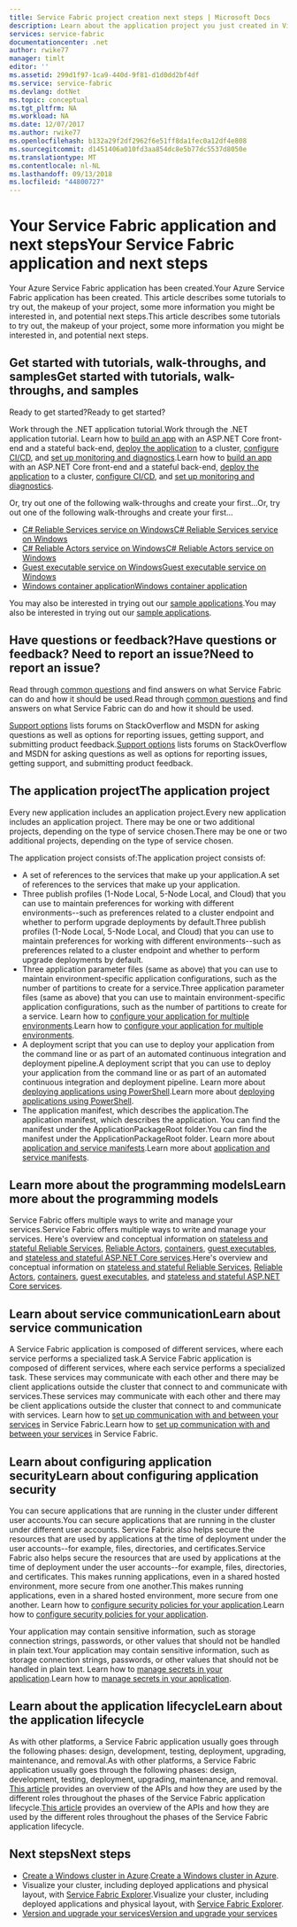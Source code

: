 ```yaml
---
title: Service Fabric project creation next steps | Microsoft Docs
description: Learn about the application project you just created in Visual Studio.  Learn how to build services using tutorials and learn more about developing services for Service Fabric.
services: service-fabric
documentationcenter: .net
author: rwike77
manager: timlt
editor: ''
ms.assetid: 299d1f97-1ca9-440d-9f81-d1d0dd2bf4df
ms.service: service-fabric
ms.devlang: dotNet
ms.topic: conceptual
ms.tgt_pltfrm: NA
ms.workload: NA
ms.date: 12/07/2017
ms.author: rwike77
ms.openlocfilehash: b132a29f2df2962f6e51ff8da1fec0a12df4e808
ms.sourcegitcommit: d1451406a010fd3aa854dc8e5b77dc5537d8050e
ms.translationtype: MT
ms.contentlocale: nl-NL
ms.lasthandoff: 09/13/2018
ms.locfileid: "44800727"
---
```

# <a name="your-service-fabric-application-and-next-steps"></a><span data-ttu-id="75f2a-104">Your Service Fabric application and next steps</span><span class="sxs-lookup"><span data-stu-id="75f2a-104">Your Service Fabric application and next steps</span></span>
<span data-ttu-id="75f2a-105">Your Azure Service Fabric application has been created.</span><span class="sxs-lookup"><span data-stu-id="75f2a-105">Your Azure Service Fabric application has been created.</span></span> <span data-ttu-id="75f2a-106">This article describes some tutorials to try out, the makeup of your project, some more information you might be interested in, and potential next steps.</span><span class="sxs-lookup"><span data-stu-id="75f2a-106">This article describes some tutorials to try out, the makeup of your project, some more information you might be interested in, and potential next steps.</span></span>

## <a name="get-started-with-tutorials-walk-throughs-and-samples"></a><span data-ttu-id="75f2a-107">Get started with tutorials, walk-throughs, and samples</span><span class="sxs-lookup"><span data-stu-id="75f2a-107">Get started with tutorials, walk-throughs, and samples</span></span>
<span data-ttu-id="75f2a-108">Ready to get started?</span><span class="sxs-lookup"><span data-stu-id="75f2a-108">Ready to get started?</span></span>  

<span data-ttu-id="75f2a-109">Work through the .NET application tutorial.</span><span class="sxs-lookup"><span data-stu-id="75f2a-109">Work through the .NET application tutorial.</span></span> <span data-ttu-id="75f2a-110">Learn how to [build an app](service-fabric-tutorial-create-dotnet-app.md) with an ASP.NET Core front-end and a stateful back-end, [deploy the application](service-fabric-tutorial-deploy-app-to-party-cluster.md) to a cluster, [configure CI/CD](service-fabric-tutorial-deploy-app-with-cicd-vsts.md), and [set up monitoring and diagnostics](service-fabric-tutorial-monitoring-aspnet.md).</span><span class="sxs-lookup"><span data-stu-id="75f2a-110">Learn how to [build an app](service-fabric-tutorial-create-dotnet-app.md) with an ASP.NET Core front-end and a stateful back-end, [deploy the application](service-fabric-tutorial-deploy-app-to-party-cluster.md) to a cluster, [configure CI/CD](service-fabric-tutorial-deploy-app-with-cicd-vsts.md), and [set up monitoring and diagnostics](service-fabric-tutorial-monitoring-aspnet.md).</span></span>

<span data-ttu-id="75f2a-111">Or, try out one of the following walk-throughs and create your first...</span><span class="sxs-lookup"><span data-stu-id="75f2a-111">Or, try out one of the following walk-throughs and create your first...</span></span>
- [<span data-ttu-id="75f2a-112">C# Reliable Services service on Windows</span><span class="sxs-lookup"><span data-stu-id="75f2a-112">C# Reliable Services service on Windows</span></span>](service-fabric-reliable-services-quick-start.md) 
- [<span data-ttu-id="75f2a-113">C# Reliable Actors service on Windows</span><span class="sxs-lookup"><span data-stu-id="75f2a-113">C# Reliable Actors service on Windows</span></span>](service-fabric-reliable-actors-get-started.md) 
- [<span data-ttu-id="75f2a-114">Guest executable service on Windows</span><span class="sxs-lookup"><span data-stu-id="75f2a-114">Guest executable service on Windows</span></span>](quickstart-guest-app.md) 
- [<span data-ttu-id="75f2a-115">Windows container application</span><span class="sxs-lookup"><span data-stu-id="75f2a-115">Windows container application</span></span>](service-fabric-get-started-containers.md) 

<span data-ttu-id="75f2a-116">You may also be interested in trying out our [sample applications](http://aka.ms/servicefabricsamples).</span><span class="sxs-lookup"><span data-stu-id="75f2a-116">You may also be interested in trying out our [sample applications](http://aka.ms/servicefabricsamples).</span></span>

## <a name="have-questions-or-feedback--need-to-report-an-issue"></a><span data-ttu-id="75f2a-117">Have questions or feedback?</span><span class="sxs-lookup"><span data-stu-id="75f2a-117">Have questions or feedback?</span></span>  <span data-ttu-id="75f2a-118">Need to report an issue?</span><span class="sxs-lookup"><span data-stu-id="75f2a-118">Need to report an issue?</span></span>
<span data-ttu-id="75f2a-119">Read through [common questions](service-fabric-common-questions.md) and find answers on what Service Fabric can do and how it should be used.</span><span class="sxs-lookup"><span data-stu-id="75f2a-119">Read through [common questions](service-fabric-common-questions.md) and find answers on what Service Fabric can do and how it should be used.</span></span>

<span data-ttu-id="75f2a-120">[Support options](service-fabric-support.md) lists forums on StackOverflow and MSDN for asking questions as well as options for reporting issues, getting support, and submitting product feedback.</span><span class="sxs-lookup"><span data-stu-id="75f2a-120">[Support options](service-fabric-support.md) lists forums on StackOverflow and MSDN for asking questions as well as options for reporting issues, getting support, and submitting product feedback.</span></span>

## <a name="the-application-project"></a><span data-ttu-id="75f2a-121">The application project</span><span class="sxs-lookup"><span data-stu-id="75f2a-121">The application project</span></span>
<span data-ttu-id="75f2a-122">Every new application includes an application project.</span><span class="sxs-lookup"><span data-stu-id="75f2a-122">Every new application includes an application project.</span></span> <span data-ttu-id="75f2a-123">There may be one or two additional projects, depending on the type of service chosen.</span><span class="sxs-lookup"><span data-stu-id="75f2a-123">There may be one or two additional projects, depending on the type of service chosen.</span></span>

<span data-ttu-id="75f2a-124">The application project consists of:</span><span class="sxs-lookup"><span data-stu-id="75f2a-124">The application project consists of:</span></span>

* <span data-ttu-id="75f2a-125">A set of references to the services that make up your application.</span><span class="sxs-lookup"><span data-stu-id="75f2a-125">A set of references to the services that make up your application.</span></span>
* <span data-ttu-id="75f2a-126">Three publish profiles (1-Node Local, 5-Node Local, and Cloud) that you can use to maintain preferences for working with different environments--such as preferences related to a cluster endpoint and whether to perform upgrade deployments by default.</span><span class="sxs-lookup"><span data-stu-id="75f2a-126">Three publish profiles (1-Node Local, 5-Node Local, and Cloud) that you can use to maintain preferences for working with different environments--such as preferences related to a cluster endpoint and whether to perform upgrade deployments by default.</span></span>
* <span data-ttu-id="75f2a-127">Three application parameter files (same as above) that you can use to maintain environment-specific application configurations, such as the number of partitions to create for a service.</span><span class="sxs-lookup"><span data-stu-id="75f2a-127">Three application parameter files (same as above) that you can use to maintain environment-specific application configurations, such as the number of partitions to create for a service.</span></span> <span data-ttu-id="75f2a-128">Learn how to [configure your application for multiple environments](service-fabric-manage-multiple-environment-app-configuration.md).</span><span class="sxs-lookup"><span data-stu-id="75f2a-128">Learn how to [configure your application for multiple environments](service-fabric-manage-multiple-environment-app-configuration.md).</span></span>
* <span data-ttu-id="75f2a-129">A deployment script that you can use to deploy your application from the command line or as part of an automated continuous integration and deployment pipeline.</span><span class="sxs-lookup"><span data-stu-id="75f2a-129">A deployment script that you can use to deploy your application from the command line or as part of an automated continuous integration and deployment pipeline.</span></span> <span data-ttu-id="75f2a-130">Learn more about [deploying applications using PowerShell](service-fabric-deploy-remove-applications.md).</span><span class="sxs-lookup"><span data-stu-id="75f2a-130">Learn more about [deploying applications using PowerShell](service-fabric-deploy-remove-applications.md).</span></span>
* <span data-ttu-id="75f2a-131">The application manifest, which describes the application.</span><span class="sxs-lookup"><span data-stu-id="75f2a-131">The application manifest, which describes the application.</span></span> <span data-ttu-id="75f2a-132">You can find the manifest under the ApplicationPackageRoot folder.</span><span class="sxs-lookup"><span data-stu-id="75f2a-132">You can find the manifest under the ApplicationPackageRoot folder.</span></span> <span data-ttu-id="75f2a-133">Learn more about [application and service manifests](service-fabric-application-model.md).</span><span class="sxs-lookup"><span data-stu-id="75f2a-133">Learn more about [application and service manifests](service-fabric-application-model.md).</span></span>



## <a name="learn-more-about-the-programming-models"></a><span data-ttu-id="75f2a-134">Learn more about the programming models</span><span class="sxs-lookup"><span data-stu-id="75f2a-134">Learn more about the programming models</span></span>
<span data-ttu-id="75f2a-135">Service Fabric offers multiple ways to write and manage your services.</span><span class="sxs-lookup"><span data-stu-id="75f2a-135">Service Fabric offers multiple ways to write and manage your services.</span></span>  <span data-ttu-id="75f2a-136">Here's overview and conceptual information on [stateless and stateful Reliable Services](service-fabric-reliable-services-introduction.md), [Reliable Actors](service-fabric-reliable-actors-introduction.md), [containers](service-fabric-containers-overview.md), [guest executables](service-fabric-guest-executables-introduction.md), and [stateless and stateful ASP.NET Core services](service-fabric-reliable-services-communication-aspnetcore.md).</span><span class="sxs-lookup"><span data-stu-id="75f2a-136">Here's overview and conceptual information on [stateless and stateful Reliable Services](service-fabric-reliable-services-introduction.md), [Reliable Actors](service-fabric-reliable-actors-introduction.md), [containers](service-fabric-containers-overview.md), [guest executables](service-fabric-guest-executables-introduction.md), and [stateless and stateful ASP.NET Core services](service-fabric-reliable-services-communication-aspnetcore.md).</span></span>

## <a name="learn-about-service-communication"></a><span data-ttu-id="75f2a-137">Learn about service communication</span><span class="sxs-lookup"><span data-stu-id="75f2a-137">Learn about service communication</span></span>
<span data-ttu-id="75f2a-138">A Service Fabric application is composed of different services, where each service performs a specialized task.</span><span class="sxs-lookup"><span data-stu-id="75f2a-138">A Service Fabric application is composed of different services, where each service performs a specialized task.</span></span> <span data-ttu-id="75f2a-139">These services may communicate with each other and there may be client applications outside the cluster that connect to and communicate with services.</span><span class="sxs-lookup"><span data-stu-id="75f2a-139">These services may communicate with each other and there may be client applications outside the cluster that connect to and communicate with services.</span></span> <span data-ttu-id="75f2a-140">Learn how to [set up communication with and between your services](service-fabric-connect-and-communicate-with-services.md) in Service Fabric.</span><span class="sxs-lookup"><span data-stu-id="75f2a-140">Learn how to [set up communication with and between your services](service-fabric-connect-and-communicate-with-services.md) in Service Fabric.</span></span> 

## <a name="learn-about-configuring-application-security"></a><span data-ttu-id="75f2a-141">Learn about configuring application security</span><span class="sxs-lookup"><span data-stu-id="75f2a-141">Learn about configuring application security</span></span>
<span data-ttu-id="75f2a-142">You can secure applications that are running in the cluster under different user accounts.</span><span class="sxs-lookup"><span data-stu-id="75f2a-142">You can secure applications that are running in the cluster under different user accounts.</span></span> <span data-ttu-id="75f2a-143">Service Fabric also helps secure the resources that are used by applications at the time of deployment under the user accounts--for example, files, directories, and certificates.</span><span class="sxs-lookup"><span data-stu-id="75f2a-143">Service Fabric also helps secure the resources that are used by applications at the time of deployment under the user accounts--for example, files, directories, and certificates.</span></span> <span data-ttu-id="75f2a-144">This makes running applications, even in a shared hosted environment, more secure from one another.</span><span class="sxs-lookup"><span data-stu-id="75f2a-144">This makes running applications, even in a shared hosted environment, more secure from one another.</span></span>  <span data-ttu-id="75f2a-145">Learn how to [configure security policies for your application](service-fabric-application-runas-security.md).</span><span class="sxs-lookup"><span data-stu-id="75f2a-145">Learn how to [configure security policies for your application](service-fabric-application-runas-security.md).</span></span>

<span data-ttu-id="75f2a-146">Your application may contain sensitive information, such as storage connection strings, passwords, or other values that should not be handled in plain text.</span><span class="sxs-lookup"><span data-stu-id="75f2a-146">Your application may contain sensitive information, such as storage connection strings, passwords, or other values that should not be handled in plain text.</span></span> <span data-ttu-id="75f2a-147">Learn how to [manage secrets in your application](service-fabric-application-secret-management.md).</span><span class="sxs-lookup"><span data-stu-id="75f2a-147">Learn how to [manage secrets in your application](service-fabric-application-secret-management.md).</span></span>

## <a name="learn-about-the-application-lifecycle"></a><span data-ttu-id="75f2a-148">Learn about the application lifecycle</span><span class="sxs-lookup"><span data-stu-id="75f2a-148">Learn about the application lifecycle</span></span>
<span data-ttu-id="75f2a-149">As with other platforms, a Service Fabric application usually goes through the following phases: design, development, testing, deployment, upgrading, maintenance, and removal.</span><span class="sxs-lookup"><span data-stu-id="75f2a-149">As with other platforms, a Service Fabric application usually goes through the following phases: design, development, testing, deployment, upgrading, maintenance, and removal.</span></span> <span data-ttu-id="75f2a-150">[This article](service-fabric-application-lifecycle.md) provides an overview of the APIs and how they are used by the different roles throughout the phases of the Service Fabric application lifecycle.</span><span class="sxs-lookup"><span data-stu-id="75f2a-150">[This article](service-fabric-application-lifecycle.md) provides an overview of the APIs and how they are used by the different roles throughout the phases of the Service Fabric application lifecycle.</span></span>

## <a name="next-steps"></a><span data-ttu-id="75f2a-151">Next steps</span><span class="sxs-lookup"><span data-stu-id="75f2a-151">Next steps</span></span>
- <span data-ttu-id="75f2a-152">[Create a Windows cluster in Azure](service-fabric-tutorial-create-vnet-and-windows-cluster.md).</span><span class="sxs-lookup"><span data-stu-id="75f2a-152">[Create a Windows cluster in Azure](service-fabric-tutorial-create-vnet-and-windows-cluster.md).</span></span>
- <span data-ttu-id="75f2a-153">Visualize your cluster, including deployed applications and physical layout, with [Service Fabric Explorer](service-fabric-visualizing-your-cluster.md).</span><span class="sxs-lookup"><span data-stu-id="75f2a-153">Visualize your cluster, including deployed applications and physical layout, with [Service Fabric Explorer](service-fabric-visualizing-your-cluster.md).</span></span>
- [<span data-ttu-id="75f2a-154">Version and upgrade your services</span><span class="sxs-lookup"><span data-stu-id="75f2a-154">Version and upgrade your services</span></span>](service-fabric-application-upgrade-tutorial.md)


